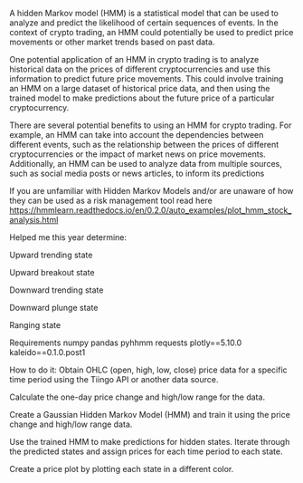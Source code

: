 A hidden Markov model (HMM) is a statistical model that can be used to analyze and predict the likelihood of certain sequences of events. In the context of crypto trading, an HMM could potentially be used to predict price movements or other market trends based on past data.

One potential application of an HMM in crypto trading is to analyze historical data on the prices of different cryptocurrencies and use this information to predict future price movements. This could involve training an HMM on a large dataset of historical price data, and then using the trained model to make predictions about the future price of a particular cryptocurrency.

There are several potential benefits to using an HMM for crypto trading. For example, an HMM can take into account the dependencies between different events, such as the relationship between the prices of different cryptocurrencies or the impact of market news on price movements. Additionally, an HMM can be used to analyze data from multiple sources, such as social media posts or news articles, to inform its predictions

If you are unfamiliar with Hidden Markov Models and/or are unaware of how they can be used as a risk management tool read here https://hmmlearn.readthedocs.io/en/0.2.0/auto_examples/plot_hmm_stock_analysis.html

Helped me this year determine:

Upward trending state

Upward breakout state

Downward trending state

Downward plunge state

Ranging state

Requirements
numpy
pandas
pyhhmm
requests
plotly==5.10.0
kaleido==0.1.0.post1

How to do it:
Obtain OHLC (open, high, low, close) price data for a specific time period using the Tiingo API or another data source. 

Calculate the one-day price change and high/low range for the data. 

Create a Gaussian Hidden Markov Model (HMM) and train it using the price change and high/low range data. 

Use the trained HMM to make predictions for hidden states. Iterate through the predicted states and assign prices for each time period to each state. 

Create a price plot by plotting each state in a different color.
